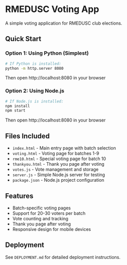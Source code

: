 # RMEDUSC Voting App

A simple voting application for RMEDUSC club elections.

## Quick Start

### Option 1: Using Python (Simplest)
```bash
# If Python is installed:
python -m http.server 8080
```
Then open http://localhost:8080 in your browser

### Option 2: Using Node.js
```bash
# If Node.js is installed:
npm install
npm start
```
Then open http://localhost:8080 in your browser

## Files Included
- `index.html` - Main entry page with batch selection
- `voting.html` - Voting page for batches 1-9
- `rme10.html` - Special voting page for batch 10
- `thankyou.html` - Thank you page after voting
- `votes.js` - Vote management and storage
- `server.js` - Simple Node.js server for testing
- `package.json` - Node.js project configuration

## Features
- Batch-specific voting pages
- Support for 20-30 voters per batch
- Vote counting and tracking
- Thank you page after voting
- Responsive design for mobile devices

## Deployment
See `DEPLOYMENT.md` for detailed deployment instructions.